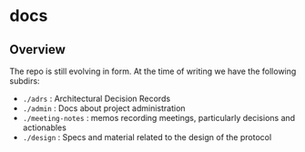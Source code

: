 # docs

## Overview

The repo is still evolving in form. At the time of writing we have the following
subdirs:

- `./adrs` : Architectural Decision Records
- `./admin` : Docs about project administration
- `./meeting-notes` : memos recording meetings, particularly decisions and
  actionables
- `./design` : Specs and material related to the design of the protocol

